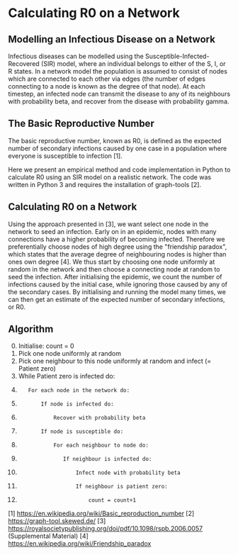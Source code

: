 # Calculating R0 on a Network

## Modelling an Infectious Disease on a Network
Infectious diseases can be modelled using the Susceptible-Infected-Recovered (SIR) model, where an individual belongs to either of the S, I, or R states. In a network model the population is assumed to consist of nodes which are connected to each other via edges (the number of edges connecting to a node is known as the degree of that node). At each timestep, an infected node can transmit the disease to any of its neighbours with probability beta, and recover from the disease with probability gamma. 

## The Basic Reproductive Number
The basic reproductive number, known as R0, is defined as the expected number of secondary infections caused by one case in a population where everyone is susceptible to infection [1].

Here we present an empirical method and code implementation in Python to calculate R0 using an SIR model on a realistic network. The code was written in Python 3 and requires the installation of graph-tools [2].

## Calculating R0 on a Network
Using the approach presented in [3], we want select one node in the network to seed an infection. Early on in an epidemic, nodes with many connections have a higher probability of becoming infected. Therefore we preferentially choose nodes of high degree using the "friendship paradox", which states that the average degree of neighbouring nodes is higher than ones own degree [4]. We thus start by choosing one node uniformly at random in the network and then choose a connecting node at random to seed the infection. After initialising the epidemic, we count the number of infections caused by the initial case, while ignoring those caused by any of the secondary cases. By initialising and running the model many times, we can then get an estimate of the expected number of secondary infections, or R0.

## Algorithm
0.    Initialise: count = 0
1.    Pick one node uniformly at random
2.    Pick one neighbour to this node uniformly at random and infect (= Patient zero)
4.    While Patient zero is infected do:
5.        For each node in the network do:
6.            If node is infected do:
7.                Recover with probability beta
8.            If node is susceptible do:
9.                For each neighbour to node do:
10.                   If neighbour is infected do:
11.                       Infect node with probability beta
12.                       If neighbour is patient zero:
13.                           count = count+1




[1] https://en.wikipedia.org/wiki/Basic_reproduction_number
[2] https://graph-tool.skewed.de/
[3] https://royalsocietypublishing.org/doi/pdf/10.1098/rspb.2006.0057 (Supplemental Material)
[4] https://en.wikipedia.org/wiki/Friendship_paradox
